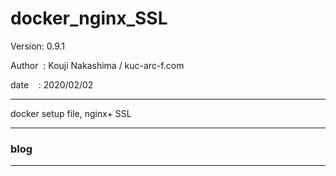 ﻿# docker_nginx_SSL

 Version: 0.9.1

 Author  : Kouji Nakashima / kuc-arc-f.com

 date    : 2020/02/02

***

docker setup file, nginx+ SSL

***
### blog


***

